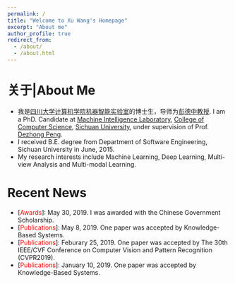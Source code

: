 ```yaml
---
permalink: /
title: "Welcome to Xu Wang's Homepage"
excerpt: "About me"
author_profile: true
redirect_from: 
  - /about/
  - /about.html
---
```


# 关于|About Me
* 我是[四川大学](http://en.scu.edu.cn/)[计算机学院](http://www.scu.edu.cn/e_jsjxy/)[机器智能实验室](http://www.machineilab.org/)的博士生，导师为[彭德中教授](http://www.machineilab.org/users/pengdezhong/index.htm). I am a PhD. Candidate at [Machine Intelligence Laboratory](http://www.machineilab.org/), [College of Computer Science](http://www.scu.edu.cn/e_jsjxy/), [Sichuan University](http://en.scu.edu.cn/), under supervision of Prof. [Dezhong Peng](http://www.machineilab.org/users/pengdezhong/index.htm). 
* I received B.E. degree from Department of Software Engineering, Sichuan University in June, 2015. 
* My research interests include Machine Learning, Deep Learning, Multi-view Analysis and Multi-modal Learning.

# Recent News
* \[<span style="color: red">Awards</span>\]: May 30, 2019. I was awarded with the Chinese Government Scholarship.
* \[<span style="color: red">Publications</span>\]: May 8, 2019. One paper was accepted by Knowledge-Based Systems.
* \[<span style="color: red">Publications</span>\]: Feburary 25, 2019. One paper was accepted by The 30th IEEE/CVF Conference on Computer Vision and Pattern Recognition (CVPR2019).
* \[<span style="color: red">Publications</span>\]: January 10, 2019. One paper was accepted by Knowledge-Based Systems.

<body>
<div>
  <script type="text/javascript" src="//ra.revolvermaps.com/0/0/6.js?i=0o4ki57bjnh&amp;m=0c&amp;c=ff5353&amp;cr1=3acc3a&amp;f=times_new_roman&amp;l=1&amp;cw=2d78ad&amp;cb=ffffff" async="async"></script>
</div>
</body>
